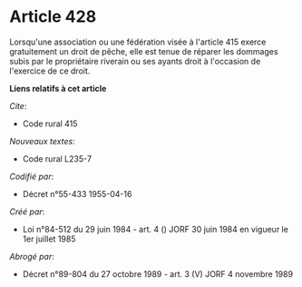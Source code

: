 # Article 428

Lorsqu'une association ou une fédération visée à l'article 415 exerce gratuitement un droit de pêche, elle est tenue de
réparer les dommages subis par le propriétaire riverain ou ses ayants droit à l'occasion de l'exercice de ce droit.

**Liens relatifs à cet article**

_Cite_:

  - Code rural 415

_Nouveaux textes_:

  - Code rural L235-7

_Codifié par_:

  - Décret n°55-433 1955-04-16

_Créé par_:

  - Loi n°84-512 du 29 juin 1984 - art. 4 () JORF 30 juin 1984 en vigueur le 1er juillet 1985

_Abrogé par_:

  - Décret n°89-804 du 27 octobre 1989 - art. 3 (V) JORF 4 novembre 1989
